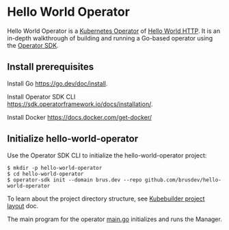 # Hello World Operator
Hello World Operator is a [Kubernetes Operator](https://kubernetes.io/docs/concepts/extend-kubernetes/operator/) of
[Hello World HTTP](https://github.com/brusdev/hello-world-http).
It is an in-depth walkthrough of building and running a Go-based operator using the
[Operator SDK](https://sdk.operatorframework.io/).

## Install prerequisites
Install Go https://go.dev/doc/install.

Install Operator SDK CLI https://sdk.operatorframework.io/docs/installation/.

Install Docker https://docs.docker.com/get-docker/

## Initialize hello-world-operator
Use the Operator SDK CLI to initialize the hello-world-operator project:
```
$ mkdir -p hello-world-operator
$ cd hello-world-operator
$ operator-sdk init --domain brus.dev --repo github.com/brusdev/hello-world-operator
```

To learn about the project directory structure, see
[Kubebuilder project layout](https://book.kubebuilder.io/cronjob-tutorial/basic-project.html) doc.

The main program for the operator [main.go](./main.go) initializes and runs the Manager.
